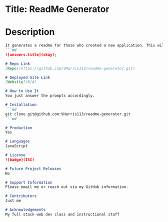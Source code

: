 
# Title: ReadMe Generator

# Description
```md
It generates a readme for those who created a new application. This will quicken the process of creating the app without having to worry about writing out the entire thing.
```md
![answers.title](okay);

# Repo Link
[Repo](https://github.com/VHarris113/readme-generator.git)

# Deployed Site Link
[Website](N/A)

# How to Use It
You just answer the prompts accordingly.

# Installation
```md
git clone git@github.com:VHarris113/readme-generator.git
```md

# Production
Yes

# Languages
JavaScript

# License
![badge](ISC)

# Future Project Releases
No

# Support Information
Please email me or reach out via my GitHub information.

# Contributors
Just me

# Acknowledgements
My full stack web dev class and instructional staff
